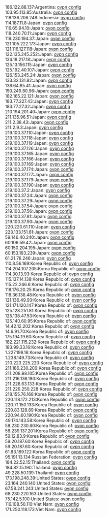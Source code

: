 186.122.88.137:Argentina: [ovpn config](vpn/186_122_88_137.ovpn)  
103.95.113.85:Australia: [ovpn config](vpn/103_95_113_85.ovpn)  
118.136.206.248:Indonesia: [ovpn config](vpn/118_136_206_248.ovpn)  
114.187.11.8:Japan: [ovpn config](vpn/114_187_11_8.ovpn)  
116.65.94.10:Japan: [ovpn config](vpn/116_65_94_10.ovpn)  
118.240.70.11:Japan: [ovpn config](vpn/118_240_70_11.ovpn)  
119.230.194.37:Japan: [ovpn config](vpn/119_230_194_37.ovpn)  
121.105.222.173:Japan: [ovpn config](vpn/121_105_222_173.ovpn)  
121.116.127.118:Japan: [ovpn config](vpn/121_116_127_118.ovpn)  
122.135.245.252:Japan: [ovpn config](vpn/122_135_245_252.ovpn)  
124.18.217.18:Japan: [ovpn config](vpn/124_18_217_18.ovpn)  
125.13.156.115:Japan: [ovpn config](vpn/125_13_156_115.ovpn)  
125.192.40.107:Japan: [ovpn config](vpn/125_192_40_107.ovpn)  
126.153.245.24:Japan: [ovpn config](vpn/126_153_245_24.ovpn)  
133.32.131.82:Japan: [ovpn config](vpn/133_32_131_82.ovpn)  
138.64.85.41:Japan: [ovpn config](vpn/138_64_85_41.ovpn)  
150.249.80.96:Japan: [ovpn config](vpn/150_249_80_96.ovpn)  
182.165.22.121:Japan: [ovpn config](vpn/182_165_22_121.ovpn)  
183.77.227.43:Japan: [ovpn config](vpn/183_77_227_43.ovpn)  
183.77.27.32:Japan: [ovpn config](vpn/183_77_27_32.ovpn)  
210.194.201.40:Japan: [ovpn config](vpn/210_194_201_40.ovpn)  
211.135.96.51:Japan: [ovpn config](vpn/211_135_96_51.ovpn)  
211.2.38.43:Japan: [ovpn config](vpn/211_2_38_43.ovpn)  
211.2.9.3:Japan: [ovpn config](vpn/211_2_9_3.ovpn)  
219.100.37.110:Japan: [ovpn config](vpn/219_100_37_110.ovpn)  
219.100.37.118:Japan: [ovpn config](vpn/219_100_37_118.ovpn)  
219.100.37.119:Japan: [ovpn config](vpn/219_100_37_119.ovpn)  
219.100.37.126:Japan: [ovpn config](vpn/219_100_37_126.ovpn)  
219.100.37.165:Japan: [ovpn config](vpn/219_100_37_165.ovpn)  
219.100.37.166:Japan: [ovpn config](vpn/219_100_37_166.ovpn)  
219.100.37.169:Japan: [ovpn config](vpn/219_100_37_169.ovpn)  
219.100.37.174:Japan: [ovpn config](vpn/219_100_37_174.ovpn)  
219.100.37.177:Japan: [ovpn config](vpn/219_100_37_177.ovpn)  
219.100.37.179:Japan: [ovpn config](vpn/219_100_37_179.ovpn)  
219.100.37.190:Japan: [ovpn config](vpn/219_100_37_190.ovpn)  
219.100.37.2:Japan: [ovpn config](vpn/219_100_37_2.ovpn)  
219.100.37.24:Japan: [ovpn config](vpn/219_100_37_24.ovpn)  
219.100.37.29:Japan: [ovpn config](vpn/219_100_37_29.ovpn)  
219.100.37.54:Japan: [ovpn config](vpn/219_100_37_54.ovpn)  
219.100.37.56:Japan: [ovpn config](vpn/219_100_37_56.ovpn)  
219.100.37.81:Japan: [ovpn config](vpn/219_100_37_81.ovpn)  
219.100.37.90:Japan: [ovpn config](vpn/219_100_37_90.ovpn)  
220.220.61.110:Japan: [ovpn config](vpn/220_220_61_110.ovpn)  
223.133.151.61:Japan: [ovpn config](vpn/223_133_151_61.ovpn)  
59.146.40.240:Japan: [ovpn config](vpn/59_146_40_240.ovpn)  
60.109.59.42:Japan: [ovpn config](vpn/60_109_59_42.ovpn)  
60.150.204.195:Japan: [ovpn config](vpn/60_150_204_195.ovpn)  
60.153.193.239:Japan: [ovpn config](vpn/60_153_193_239.ovpn)  
61.21.78.246:Japan: [ovpn config](vpn/61_21_78_246.ovpn)  
110.8.56.169:Korea Republic of: [ovpn config](vpn/110_8_56_169.ovpn)  
114.204.107.205:Korea Republic of: [ovpn config](vpn/114_204_107_205.ovpn)  
114.30.13.93:Korea Republic of: [ovpn config](vpn/114_30_13_93.ovpn)  
115.137.14.138:Korea Republic of: [ovpn config](vpn/115_137_14_138.ovpn)  
115.22.246.6:Korea Republic of: [ovpn config](vpn/115_22_246_6.ovpn)  
118.176.20.25:Korea Republic of: [ovpn config](vpn/118_176_20_25.ovpn)  
118.36.138.48:Korea Republic of: [ovpn config](vpn/118_36_138_48.ovpn)  
121.136.49.93:Korea Republic of: [ovpn config](vpn/121_136_49_93.ovpn)  
121.171.120.147:Korea Republic of: [ovpn config](vpn/121_171_120_147.ovpn)  
125.128.251.81:Korea Republic of: [ovpn config](vpn/125_128_251_81.ovpn)  
125.138.47.53:Korea Republic of: [ovpn config](vpn/125_138_47_53.ovpn)  
125.140.60.95:Korea Republic of: [ovpn config](vpn/125_140_60_95.ovpn)  
14.42.12.202:Korea Republic of: [ovpn config](vpn/14_42_12_202.ovpn)  
14.6.91.70:Korea Republic of: [ovpn config](vpn/14_6_91_70.ovpn)  
175.194.19.60:Korea Republic of: [ovpn config](vpn/175_194_19_60.ovpn)  
182.221.115.232:Korea Republic of: [ovpn config](vpn/182_221_115_232.ovpn)  
183.99.33.16:Korea Republic of: [ovpn config](vpn/183_99_33_16.ovpn)  
1.227.199.16:Korea Republic of: [ovpn config](vpn/1_227_199_16.ovpn)  
1.238.149.73:Korea Republic of: [ovpn config](vpn/1_238_149_73.ovpn)  
210.223.225.220:Korea Republic of: [ovpn config](vpn/210_223_225_220.ovpn)  
211.186.230.209:Korea Republic of: [ovpn config](vpn/211_186_230_209.ovpn)  
211.208.98.105:Korea Republic of: [ovpn config](vpn/211_208_98_105.ovpn)  
211.216.136.180:Korea Republic of: [ovpn config](vpn/211_216_136_180.ovpn)  
211.228.63.133:Korea Republic of: [ovpn config](vpn/211_228_63_133.ovpn)  
211.229.250.228:Korea Republic of: [ovpn config](vpn/211_229_250_228.ovpn)  
218.155.76.168:Korea Republic of: [ovpn config](vpn/218_155_76_168.ovpn)  
220.118.172.213:Korea Republic of: [ovpn config](vpn/220_118_172_213.ovpn)  
220.71.150.133:Korea Republic of: [ovpn config](vpn/220_71_150_133.ovpn)  
220.83.128.89:Korea Republic of: [ovpn config](vpn/220_83_128_89.ovpn)  
220.94.60.190:Korea Republic of: [ovpn config](vpn/220_94_60_190.ovpn)  
49.174.143.58:Korea Republic of: [ovpn config](vpn/49_174_143_58.ovpn)  
58.230.230.60:Korea Republic of: [ovpn config](vpn/58_230_230_60.ovpn)  
58.239.137.201:Korea Republic of: [ovpn config](vpn/58_239_137_201.ovpn)  
59.12.83.9:Korea Republic of: [ovpn config](vpn/59_12_83_9.ovpn)  
59.20.187.60:Korea Republic of: [ovpn config](vpn/59_20_187_60.ovpn)  
59.20.187.60:Korea Republic of: [ovpn config](vpn/59_20_187_60.ovpn)  
61.83.189.122:Korea Republic of: [ovpn config](vpn/61_83_189_122.ovpn)  
95.191.13.134:Russian Federation: [ovpn config](vpn/95_191_13_134.ovpn)  
184.22.52.15:Thailand: [ovpn config](vpn/184_22_52_15.ovpn)  
184.82.15.190:Thailand: [ovpn config](vpn/184_82_15_190.ovpn)  
49.228.50.139:Thailand: [ovpn config](vpn/49_228_50_139.ovpn)  
173.198.248.39:United States: [ovpn config](vpn/173_198_248_39.ovpn)  
23.164.240.140:United States: [ovpn config](vpn/23_164_240_140.ovpn)  
67.58.241.243:United States: [ovpn config](vpn/67_58_241_243.ovpn)  
68.230.220.163:United States: [ovpn config](vpn/68_230_220_163.ovpn)  
75.142.5.100:United States: [ovpn config](vpn/75_142_5_100.ovpn)  
116.108.50.110:Viet Nam: [ovpn config](vpn/116_108_50_110.ovpn)  
171.250.118.173:Viet Nam: [ovpn config](vpn/171_250_118_173.ovpn)  
